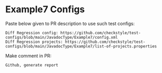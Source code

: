 # Example7 Configs
Paste below given to PR description to use such test configs:
```
Diff Regression config: https://github.com/checkstyle/test-configs/blob/main/JavadocType/Example7/config.xml
Diff Regression projects: https://github.com/checkstyle/test-configs/blob/main/JavadocType/Example7/list-of-projects.properties
```
Make comment in PR:
```
Github, generate report
```
